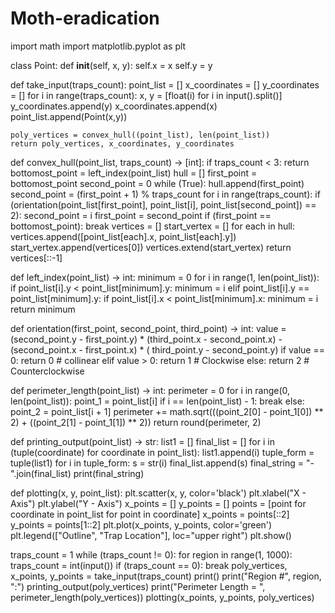 # Moth-eradication
import math
import matplotlib.pyplot as plt

class Point:
  def __init__(self, x, y):
        self.x = x
        self.y = y




def take_input(traps_count):
    point_list = []
    x_coordinates = []
    y_coordinates = []
    for i in range(traps_count):
        x, y = [float(i) for i in input().split()]
        y_coordinates.append(y)
        x_coordinates.append(x)
        point_list.append(Point(x,y))

    poly_vertices = convex_hull((point_list), len(point_list))
    return poly_vertices, x_coordinates, y_coordinates


def convex_hull(point_list, traps_count) -> [int]:
    if traps_count < 3:
        return
    bottomost_point = left_index(point_list)
    hull = []
    first_point = bottomost_point
    second_point = 0
    while (True):
        hull.append(first_point)
        second_point = (first_point + 1) % traps_count
        for i in range(traps_count):
            if (orientation(point_list[first_point],
                            point_list[i], point_list[second_point]) == 2):
                second_point = i
        first_point = second_point
        if (first_point == bottomost_point):
            break
    vertices = []
    start_vertex = []
    for each in hull:
        vertices.append([point_list[each].x, point_list[each].y])
    start_vertex.append(vertices[0])
    vertices.extend(start_vertex)
    return vertices[::-1]


def left_index(point_list) -> int:
    minimum = 0
    for i in range(1, len(point_list)):
        if point_list[i].y < point_list[minimum].y:
            minimum = i
        elif point_list[i].y == point_list[minimum].y:
            if point_list[i].x < point_list[minimum].x:
                minimum = i
    return minimum


def orientation(first_point, second_point, third_point) -> int:
    value = (second_point.y - first_point.y) * (third_point.x - second_point.x) - (second_point.x - first_point.x) * (
                third_point.y - second_point.y)
    if value == 0:
        return 0  # collinear
    elif value > 0:
        return 1  # Clockwise
    else:
        return 2  # Counterclockwise


def perimeter_length(point_list) -> int:
    perimeter = 0
    for i in range(0, len(point_list)):
        point_1 = point_list[i]
        if i == len(point_list) - 1:
            break
        else:
            point_2 = point_list[i + 1]
        perimeter += math.sqrt(((point_2[0] - point_1[0]) ** 2) + ((point_2[1] - point_1[1]) ** 2))
    return round(perimeter, 2)


def printing_output(point_list) -> str:
    list1 = []
    final_list = []
    for i in (tuple(coordinate) for coordinate in point_list):
        list1.append(i)
    tuple_form = tuple(list1)
    for i in tuple_form:
        s = str(i)
        final_list.append(s)
        final_string = "-".join(final_list)
    print(final_string)


def plotting(x, y, point_list):
    plt.scatter(x, y, color='black')
    plt.xlabel("X - Axis")
    plt.ylabel("Y - Axis")
    x_points = []
    y_points = []
    points = [point for coordinate in point_list for point in coordinate]
    x_points = points[::2]
    y_points = points[1::2]
    plt.plot(x_points, y_points, color='green')
    plt.legend(["Outline", "Trap Location"], loc="upper right")
    plt.show()


traps_count = 1
while (traps_count != 0):
    for region in range(1, 1000):
        traps_count = int(input())
        if (traps_count == 0):
            break
        poly_vertices, x_points, y_points = take_input(traps_count)
        print()
        print("Region #", region, ":")
        printing_output(poly_vertices)
        print("Perimeter Length = ", perimeter_length(poly_vertices))
        plotting(x_points, y_points, poly_vertices)
